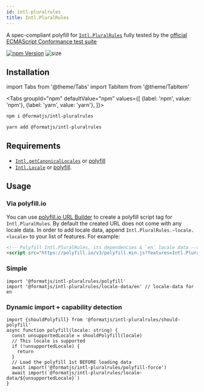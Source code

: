 ```yaml
---
id: intl-pluralrules
title: Intl.PluralRules
---
```


A spec-compliant polyfill for [`Intl.PluralRules`](https://developer.mozilla.org/en-US/docs/Web/JavaScript/Reference/Global_Objects/PluralRules) fully tested by the [official ECMAScript Conformance test suite](https://github.com/tc39/test262)

[![npm Version](https://img.shields.io/npm/v/@formatjs/intl-pluralrules.svg?style=flat-square)](https://www.npmjs.org/package/@formatjs/intl-pluralrules)
![size](https://badgen.net/bundlephobia/minzip/@formatjs/intl-pluralrules)

## Installation

import Tabs from '@theme/Tabs'
import TabItem from '@theme/TabItem'

<Tabs
groupId="npm"
defaultValue="npm"
values={[
{label: 'npm', value: 'npm'},
{label: 'yarn', value: 'yarn'},
]}>
<TabItem value="npm">

```sh
npm i @formatjs/intl-pluralrules
```

</TabItem>
<TabItem value="yarn">

```sh
yarn add @formatjs/intl-pluralrules
```

</TabItem>
</Tabs>

## Requirements

- [`Intl.getCanonicalLocales`](https://developer.mozilla.org/en-US/docs/Web/JavaScript/Reference/Global_Objects/Intl/getCanonicalLocales) or [polyfill](intl-getcanonicallocales.md)
- [`Intl.Locale`](https://developer.mozilla.org/en-US/docs/Web/JavaScript/Reference/Global_Objects/Intl/Locale) or [polyfill](intl-locale.md).

## Usage

### Via polyfill.io

You can use [polyfill.io URL Builder](https://polyfill.io/v3/url-builder/) to create a polyfill script tag for `Intl.PluralRules`. By default the created URL does not come with any locale data. In order to add locale data, append `Intl.PluralRules.~locale.<locale>` to your list of features. For example:

```html
<!-- Polyfill Intl.PluralRules, its dependencies & `en` locale data -->
<script src="https://polyfill.io/v3/polyfill.min.js?features=Intl.PluralRules,Intl.PluralRules.~locale.en"></script>
```

### Simple

```tsx
import '@formatjs/intl-pluralrules/polyfill'
import '@formatjs/intl-pluralrules/locale-data/en' // locale-data for en
```

### Dynamic import + capability detection

```tsx
import {shouldPolyfill} from '@formatjs/intl-pluralrules/should-polyfill'
async function polyfill(locale: string) {
  const unsupportedLocale = shouldPolyfill(locale)
  // This locale is supported
  if (!unsupportedLocale) {
    return
  }
  // Load the polyfill 1st BEFORE loading data
  await import('@formatjs/intl-pluralrules/polyfill-force')
  await import(`@formatjs/intl-pluralrules/locale-data/${unsupportedLocale}`)
}
```

